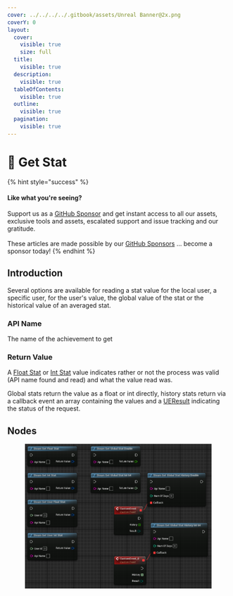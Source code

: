 ```yaml
---
cover: ../../../../.gitbook/assets/Unreal Banner@2x.png
coverY: 0
layout:
  cover:
    visible: true
    size: full
  title:
    visible: true
  description:
    visible: true
  tableOfContents:
    visible: true
  outline:
    visible: true
  pagination:
    visible: true
---
```


# 🔵 Get Stat

{% hint style="success" %}
#### Like what you're seeing?

Support us as a [GitHub Sponsor](../../../../become-a-sponsor/) and get instant access to all our assets, exclusive tools and assets, escalated support and issue tracking and our gratitude.\
\
These articles are made possible by our [GitHub Sponsors](../../../../become-a-sponsor/) ... become a sponsor today!
{% endhint %}

## Introduction

Several options are available for reading a stat value for the local user, a specific user, for the user's value, the global value of the stat or the historical value of an averaged stat.

### API Name

The name of the achievement to get

### Return Value

A [Float Stat](../types/float-stat.md) or [Int Stat](../types/int-stat.md) value indicates rather or not the process was valid (API name found and read) and what the value read was.

Global stats return the value as a float or int directly, history stats return via a callback event an array containing the values and a [UEResult](../enumerators/ueresult.md) indicating the status of the request.

## Nodes

<figure><img src="../../../../.gitbook/assets/image (326).png" alt=""><figcaption></figcaption></figure>
